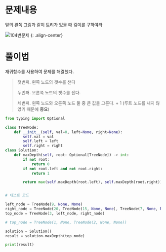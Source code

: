 # 문제내용
밑의 왼쪽 그림과 같이 트리가 있을 때 깊이를 구하여라

![104번문제](https://github.com/kimhyunso/sail-99_withPython/assets/87798982/a4e39275-7a59-4e56-a94b-ad02d63dc802)
{: .align-center}

# 풀이법
재귀함수를 사용하여 문제를 해결했다.

> 첫번째. 왼쪽 노드의 갯수를 샌다
>
> 두번째. 오른쪽 노드의 갯수를 샌다.
>
> 세번째. 왼쪽 노드와 오른쪽 노드 둘 중 큰 값을 고른다. + 1 (루트 노드를 새지 않았기 때문에 **중요**)

```python
from typing import Optional

class TreeNode:
    def __init__(self, val=0, left=None, right=None):
        self.val = val
        self.left = left
        self.right = right
class Solution:
    def maxDepth(self, root: Optional[TreeNode]) -> int:
        if not root:
            return 0
        if not root.left and not root.right:
            return 1

        return max(self.maxDepth(root.left), self.maxDepth(root.right)) + 1


# 테스트 코드

left_node = TreeNode(9, None, None)
right_node = TreeNode(20, TreeNode(15, None, None), TreeNode(7, None, None))
top_node = TreeNode(3, left_node, right_node)

# top_node = TreeNode(1, None, TreeNode(2, None, None))

solution = Solution()
result = solution.maxDepth(top_node)

print(result)
```






